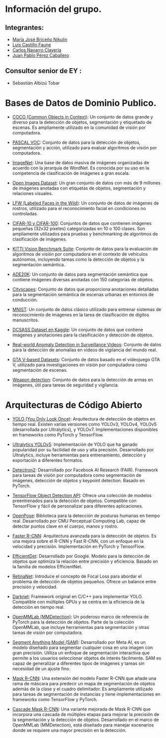 # Información del grupo.

## Integrantes:
- [María José Briceño Nikulin](https://www.linkedin.com/in/mariajosebricenonikulin/)
- [Luis Castillo Faune](https://www.linkedin.com/in/luiscastillof/)
- [Carlos Navarro Clavería](https://carlosnavarroc.github.io/)
- [Juan Pablo Pérez Caballero](https://www.u-cursos.cl/usuario/bc51dd8f4d8f7f2f3d74ea38b8253eca/mi_blog/)

## Consultor senior de EY : 
- Sebastián Albizú Tobar

# Bases de Datos de Dominio Publico.

- [COCO (Common Objects in Context)](https://cocodataset.org/): Un conjunto de datos grande y diverso para la detección de objetos, segmentación y etiquetado de escenas. Es ampliamente utilizado en la comunidad de visión por computadora.

- [PASCAL VOC](http://host.robots.ox.ac.uk/pascal/VOC/): Conjunto de datos para la detección de objetos, segmentación y acción, utilizado para evaluar algoritmos de visión por computadora.

- [ImageNet](https://www.image-net.org/): Una base de datos masiva de imágenes organizadas de acuerdo con la jerarquía de WordNet. Es conocida por su uso en la competencia de clasificación de imágenes a gran escala.

- [Open Images Dataset](https://storage.googleapis.com/openimages/web/index.html): Un gran conjunto de datos con más de 9 millones de imágenes anotadas con etiquetas de objetos, segmentación y relaciones visuales.

- [LFW (Labeled Faces in the Wild)](http://vis-www.cs.umass.edu/lfw/): Un conjunto de datos de imágenes de rostros, utilizado para el reconocimiento facial en condiciones no controladas.

- [CIFAR-10 y CIFAR-100](https://www.cs.toronto.edu/~kriz/cifar.html): Conjuntos de datos que contienen imágenes pequeñas (32x32 píxeles) categorizadas en 10 o 100 clases. Son ampliamente utilizados para pruebas y benchmarking de algoritmos de clasificación de imágenes.

- [KITTI Vision Benchmark Suite](http://www.cvlibs.net/datasets/kitti/): Conjunto de datos para la evaluación de algoritmos de visión por computadora en el contexto de vehículos autónomos, incluyendo tareas como la detección de objetos y la segmentación semántica.

- [ADE20K](https://groups.csail.mit.edu/vision/datasets/ADE20K/): Un conjunto de datos para segmentación semántica que contiene imágenes diversas anotadas con 150 categorías de objetos.

- [Cityscapes](https://www.cityscapes-dataset.com/): Conjunto de datos que proporciona anotaciones detalladas para la segmentación semántica de escenas urbanas en entornos de conducción.

- [MNIST](http://yann.lecun.com/exdb/mnist/): Un conjunto de datos clásico utilizado para entrenar sistemas de reconocimiento de imágenes en la tarea de clasificación de dígitos manuscritos.

- [DCSASS Dataset en Kaggle](https://www.kaggle.com/datasets/mateohervas/dcsass-dataset): Un conjunto de datos que contiene imágenes y anotaciones para la clasificación y detección de objetos.

- [Real-world Anomaly Detection in Surveillance Videos](https://www.crcv.ucf.edu/projects/real-world/): Conjunto de datos para la detección de anomalías en videos de vigilancia del mundo real.

- [GTA V-based Datasets](https://paperswithcode.com/dataset/gta5): Conjunto de datos basado en el videojuego GTA V, utilizado para investigaciones en visión por computadora como segmentación de escenas.

- [Weapon detection](https://universe.roboflow.com/weapon-detection-qktol/weapon-detection-ipl7p): Conjunto de datos para la detección de armas en imágenes, útil para tareas de seguridad y vigilancia.


# Arquitecturas de Código Abierto

- [YOLO (You Only Look Once)](https://pjreddie.com/darknet/yolo/): Arquitectura de detección de objetos en tiempo real. Existen varias versiones como YOLOv3, YOLOv4, YOLOv5 (desarrollada por Ultralytics), y YOLOv7. Implementaciones disponibles en frameworks como PyTorch y TensorFlow.
  
- [Ultralytics YOLOv5](https://github.com/ultralytics/yolov5): Implementación de YOLO que ha ganado popularidad por su facilidad de uso y alta precisión. Desarrollado por Ultralytics, incluye herramientas para entrenamiento, detección y exportación a diferentes formatos.
  
- [Detectron2](https://github.com/facebookresearch/detectron2): Desarrollado por Facebook AI Research (FAIR). Framework para tareas de visión por computadora como segmentación de imágenes, detección de objetos y keypoint detection. Basado en PyTorch.
  
- [TensorFlow Object Detection API](https://github.com/tensorflow/models/tree/master/research/object_detection): Ofrece una colección de modelos preentrenados para la detección de objetos. Compatible con TensorFlow y fácil de personalizar para diferentes aplicaciones.
  
- [OpenPose](https://github.com/CMU-Perceptual-Computing-Lab/openpose): Biblioteca para la detección de posturas humanas en tiempo real. Desarrollado por CMU Perceptual Computing Lab, capaz de detectar puntos clave en el cuerpo, manos y rostro.
  
- [Faster R-CNN](https://github.com/rbgirshick/py-faster-rcnn): Arquitectura avanzada para la detección de objetos. Es una mejora sobre el R-CNN y Fast R-CNN, con un enfoque en la velocidad y precisión. Implementación en PyTorch y TensorFlow.
  
- [EfficientDet](https://github.com/google/automl/tree/master/efficientdet): Desarrollado por Google. Modelo para la detección de objetos que optimiza la relación entre precisión y eficiencia. Basado en la familia de modelos EfficientNet.
  
- [RetinaNet](https://github.com/fizyr/keras-retinanet): Introduce el concepto de Focal Loss para abordar el problema de detección de objetos pequeños. Ofrece un balance entre precisión y velocidad.
  
- [Darknet](https://github.com/pjreddie/darknet): Framework original en C/C++ para implementar YOLO. Compatible con múltiples GPUs y se centra en la eficiencia de la detección en tiempo real.
  
- [OpenMMLab (MMDetection)](https://github.com/open-mmlab/mmdetection): Un poderoso marco de referencia de PyTorch para la detección de objetos. Parte de la colección OpenMMLab, que incluye herramientas para segmentación y otras tareas de visión por computadora.

- [Segment Anything Model (SAM)](https://github.com/facebookresearch/segment-anything): Desarrollado por Meta AI, es un modelo diseñado para segmentar cualquier cosa en una imagen con gran precisión. Utiliza un enfoque de segmentación interactiva que permite a los usuarios seleccionar objetos de interés fácilmente. SAM es capaz de generalizar a diferentes tipos de imágenes y tareas sin necesidad de un ajuste fino.

- [Mask R-CNN](https://github.com/matterport/Mask_RCNN): Una extensión del modelo Faster R-CNN que añade una rama de máscara para predecir un mapa de segmentación de objetos además de la clase y el cuadro delimitador. Es ampliamente utilizado para tareas de segmentación de instancias y tiene implementaciones en frameworks como TensorFlow y PyTorch.

- [Cascade Mask R-CNN](https://github.com/open-mmlab/mmdetection/tree/master/configs/cascade_rcnn): Una variante mejorada de Mask R-CNN que incorpora una cascada de múltiples etapas para mejorar la precisión de la segmentación y la detección de objetos. Desarrollado en el marco de OpenMMLab (MMDetection), está diseñado para manejar escenarios donde se requiere una mayor precisión en la detección.


